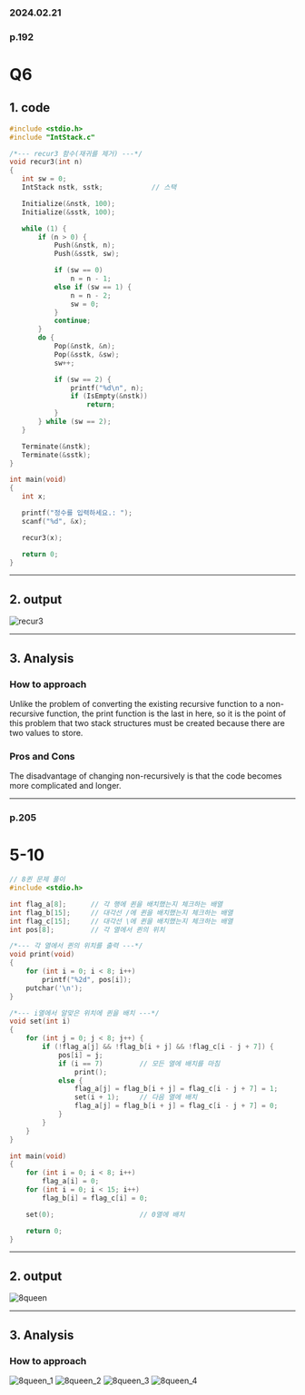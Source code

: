 ### 2024.02.21
### p.192
# **Q6**

## 1. code
 ```c
#include <stdio.h>
#include "IntStack.c"

/*--- recur3 함수(재귀를 제거) ---*/
void recur3(int n)
{
    int sw = 0;
    IntStack nstk, sstk;            // 스택

    Initialize(&nstk, 100);
    Initialize(&sstk, 100);

    while (1) {
        if (n > 0) {
            Push(&nstk, n);
            Push(&sstk, sw);

            if (sw == 0)
                n = n - 1;
            else if (sw == 1) {
                n = n - 2;
                sw = 0;
            }
            continue;
        }
        do {
            Pop(&nstk, &n);
            Pop(&sstk, &sw);
            sw++;

            if (sw == 2) {
                printf("%d\n", n);
                if (IsEmpty(&nstk))
                    return;
            }
        } while (sw == 2);
    }

    Terminate(&nstk);
    Terminate(&sstk);
}

int main(void)
{
    int x;

    printf("정수를 입력하세요.: ");
    scanf("%d", &x);

    recur3(x);

    return 0;
}
 ```
***

## 2. output
![recur3](https://github.com/roychoi1012/ICPC/blob/main/picture/recur3.png?raw=true)
***

## 3. Analysis
### How to approach
Unlike the problem of converting the existing recursive function to a non-recursive function, the print function is the last in here, so it is the point of this problem that two stack structures must be created because there are two values to store.

### Pros and Cons
The disadvantage of changing non-recursively is that the code becomes more complicated and longer.

---
### p.205
# **5-10**

```c
// 8퀸 문제 풀이
#include <stdio.h>

int flag_a[8];      // 각 행에 퀸을 배치했는지 체크하는 배열
int flag_b[15];     // 대각선 /에 퀸을 배치했는지 체크하는 배열
int flag_c[15];     // 대각선 \에 퀸을 배치했는지 체크하는 배열
int pos[8];         // 각 열에서 퀸의 위치

/*--- 각 열에서 퀸의 위치를 출력 ---*/
void print(void)
{
    for (int i = 0; i < 8; i++)
        printf("%2d", pos[i]);
    putchar('\n');
}

/*--- i열에서 알맞은 위치에 퀸을 배치 ---*/
void set(int i)
{
    for (int j = 0; j < 8; j++) {
        if (!flag_a[j] && !flag_b[i + j] && !flag_c[i - j + 7]) {
            pos[i] = j;
            if (i == 7)         // 모든 열에 배치를 마침
                print();
            else {
                flag_a[j] = flag_b[i + j] = flag_c[i - j + 7] = 1;
                set(i + 1);     // 다음 열에 배치
                flag_a[j] = flag_b[i + j] = flag_c[i - j + 7] = 0;
            }
        }
    }
}

int main(void)
{
    for (int i = 0; i < 8; i++)
        flag_a[i] = 0;
    for (int i = 0; i < 15; i++)
        flag_b[i] = flag_c[i] = 0;

    set(0);                     // 0열에 배치

    return 0;
}
```
***

## 2. output
![8queen](https://postfiles.pstatic.net/MjAyMTA3MTVfMjI0/MDAxNjI2Mjg1NTk0Njgz.4qW3LecSIs-7GGxNrrKMGDjWmJpYymhL-Id3rSVC1rgg.dW0tXsQIPajKA1dXrVgVUfjQca7O_YbH43_heAEuubYg.PNG.qja1264/image.png?type=w773)
***

## 3. Analysis
### How to approach
![8queen_1](https://github.com/roychoi1012/ICPC/blob/main/picture/IMG_1134.JPG?raw=true)
![8queen_2](https://github.com/roychoi1012/ICPC/blob/main/picture/IMG_1135.JPG?raw=true)
![8queen_3](https://github.com/roychoi1012/ICPC/blob/main/picture/IMG_1136.JPG?raw=true)
![8queen_4](https://github.com/roychoi1012/ICPC/blob/main/picture/IMG_1137.JPG?raw=true)

